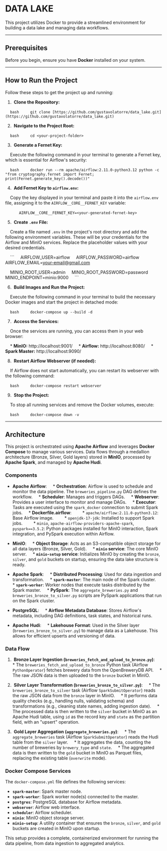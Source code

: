 # DATA LAKE

This project utilizes Docker to provide a streamlined environment for building a data lake and managing data workflows.

---

## Prerequisites

Before you begin, ensure you have **Docker** installed on your system.

---

## How to Run the Project

Follow these steps to get the project up and running:

1.  **Clone the Repository:**

    ```bash
    git clone [https://github.com/gustavolatorre/data_lake.git](https://github.com/gustavolatorre/data_lake.git)
    ```

2.  **Navigate to the Project Root:**

    ```bash
    cd <your-project-folder>
    ```

3.  **Generate a Fernet Key:**

    Execute the following command in your terminal to generate a Fernet key, which is essential for Airflow's security:

    ```bash
    docker run --rm apache/airflow:2.11.0-python3.12 python -c "from cryptography.fernet import Fernet; print(Fernet.generate_key().decode())"
    ```

4.  **Add Fernet Key to `airflow.env`:**

    Copy the key displayed in your terminal and paste it into the `airflow.env` file, assigning it to the `AIRFLOW__CORE__FERNET_KEY` variable:

    ```
    AIRFLOW__CORE__FERNET_KEY=<your-generated-fernet-key>
    ```

5.  **Create `.env` File:**

    Create a file named `.env` in the project's root directory and add the following environment variables. These will be your credentials for the Airflow and MinIO services. Replace the placeholder values with your desired credentials.

    ```
    AIRFLOW_USER=airflow
    AIRFLOW_PASSWORD=airflow
    AIRFLOW_EMAIL=your-email@gmail.com

    MINIO_ROOT_USER=admin
    MINIO_ROOT_PASSWORD=password
    MINIO_ENDPOINT=minio:9000
    ```

6.  **Build Images and Run the Project:**

    Execute the following command in your terminal to build the necessary Docker images and start the project in detached mode:

    ```bash
    docker-compose up --build -d
    ```

7.  **Access the Services:**

    Once the services are running, you can access them in your web browser:

    * **MinIO:** http://localhost:9001/
    * **Airflow:** http://localhost:8080/
    * **Spark Master:** http://localhost:9090/

8.  **Restart Airflow Webserver (if needed):**

    If Airflow does not start automatically, you can restart its webserver with the following command:

    ```bash
    docker-compose restart webserver
    ```

9.  **Stop the Project:**

    To stop all running services and remove the Docker volumes, execute:

    ```bash
    docker-compose down -v
    ```

---

## Architecture

This project is orchestrated using **Apache Airflow** and leverages **Docker Compose** to manage various services. Data flows through a medallion architecture (Bronze, Silver, Gold layers) stored in **MinIO**, processed by **Apache Spark**, and managed by **Apache Hudi**.

### Components

* **Apache Airflow**:
    * **Orchestration**: Airflow is used to schedule and monitor the data pipeline. The `breweries_pipeline.py` DAG defines the workflow.
    * **Scheduler**: Manages and triggers DAGs.
    * **Webserver**: Provides a user interface to monitor and manage DAGs.
    * **Executor**: Tasks are executed using the `spark_docker` connection to submit Spark jobs.
    * **Dockerfile.airflow**:
        * `apache/airflow:2.11.0-python3.12`: Base Airflow image.
        * `openjdk-17-jdk`: Installed to support Spark jobs.
        * `minio`, `apache-airflow-providers-apache-spark`, `pyspark==3.5.2`: Python packages installed for MinIO interaction, Spark integration, and PySpark execution within Airflow.

* **MinIO**:
    * **Object Storage**: Acts as an S3-compatible object storage for all data layers (Bronze, Silver, Gold).
    * **`minio` service**: The core MinIO server.
    * **`minio-setup` service**: Initializes MinIO by creating the `bronze`, `silver`, and `gold` buckets on startup, ensuring the data lake structure is ready.

* **Apache Spark**:
    * **Distributed Processing**: Used for data ingestion and transformation.
    * **`spark-master`**: The main node of the Spark cluster.
    * **`spark-worker`**: Worker nodes that execute tasks distributed by the Spark master.
    * **PySpark**: The `aggregate_breweries.py` and `breweries_bronze_to_silver.py` scripts are PySpark applications that run on the Spark cluster.

* **PostgreSQL**:
    * **Airflow Metadata Database**: Stores Airflow's metadata, including DAG definitions, task states, and historical runs.

* **Apache Hudi**:
    * **Lakehouse Format**: Used in the Silver layer (`breweries_bronze_to_silver.py`) to manage data as a Lakehouse. This allows for efficient upserts and versioning of data.

### Data Flow

1.  **Bronze Layer Ingestion (`breweries_fetch_and_upload_to_bronze.py`)**:
    * The `breweries_fetch_and_upload_to_bronze` Python task (Airflow `PythonOperator`) fetches brewery data from the OpenBreweryDB API.
    * The raw JSON data is then uploaded to the `bronze` bucket in MinIO.

2.  **Silver Layer Transformation (`breweries_bronze_to_silver.py`)**:
    * The `breweries_bronze_to_silver` task (Airflow `SparkSubmitOperator`) reads the raw JSON data from the `bronze` layer in MinIO.
    * It performs data quality checks (e.g., handling nulls, validating schema) and transformations (e.g., cleaning state names, adding ingestion date).
    * The processed data is then written to the `silver` bucket in MinIO as an Apache Hudi table, using `id` as the record key and `state` as the partition field, with an "upsert" operation.

3.  **Gold Layer Aggregation (`aggregate_breweries.py`)**:
    * The `aggregate_breweries` task (Airflow `SparkSubmitOperator`) reads the Hudi table from the `silver` layer.
    * It aggregates the data, counting the number of breweries by `brewery_type` and `state`.
    * The aggregated data is then written to the `gold` bucket in MinIO as Parquet files, replacing the existing table (`overwrite` mode).

### Docker Compose Services

The `docker-compose.yml` file defines the following services:

* **`spark-master`**: Spark master node.
* **`spark-worker`**: Spark worker node(s) connected to the master.
* **`postgres`**: PostgreSQL database for Airflow metadata.
* **`webserver`**: Airflow web interface.
* **`scheduler`**: Airflow scheduler.
* **`minio`**: MinIO object storage server.
* **`minio-setup`**: A utility container that ensures the `bronze`, `silver`, and `gold` buckets are created in MinIO upon startup.

This setup provides a complete, containerized environment for running the data pipeline, from data ingestion to aggregated analytics.